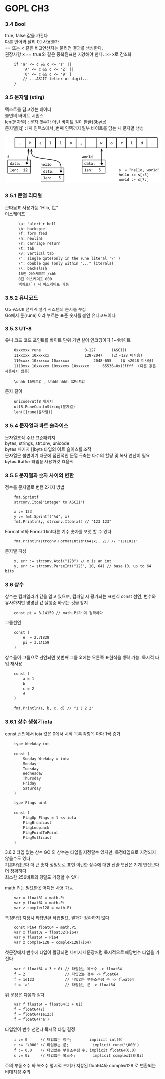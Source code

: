 # GOPL CH3  

### 3.4 Bool
true, false 값을 가진다  
다른 언어와 달리 0,1 사용불가  
== 또는 < 같은 비교연산자는 불리언 결과를 생성한다.  
권장사항 x == true 와 같은 중복된표현 지양해야 한다. >> x로 간소화  

```
	if 'a' <= c && c <= 'z' ||
	    'A' <= c && c <= 'Z' ||
	    '0' <= c && c <= '9' {
	    // ...ASCII letter or digit...
	}
```
	
### 3.5 문자열 (stirg)  
텍스트를 담고있는 데이터  
불변의 바이트 시퀀스  
len(문자열) : 문자 갯수가 아닌  바이트 길이 한글(3byte)  
문자열[i:j] : i째 인덱스에서 j번째 인덱까지 일부 바이트를 담는 새 문자열 생성  

![3.4](./figure_3.4.png)  
  
### 3.5.1 문열 리터럴  
큰따옴표 사용가능 "Hllo, 世"  
이스케이프 
```
	  \a: "alert r bell  
	  \b: backspae  
	  \f: form feed  
	  \n: newline  
	  \r: carriage return  
	  \t: tab  
	  \v: vertical tab  
	  \': single qute(only in the rune literal '\'')  
	  \": double quo (only within "..." literals)  
	  \\: backslash  
	  16진 이스케이프 /xhh  
	  8진 이스케이프 000  
	  백쿼트(`) 사 이스케이프 가능  
 ```
### 3.5.2 유니코드
US-ASCII 
전세계 필기 시스템의 문자를 수집  
Go애서 룬(rune) 이라 부르는 표준 숫자를 붙인 유니코드이다  

### 3.5.3 UT-8
유니 코드  코드 포인트를 바이트 단위 가변 길이 인코딩이다
1~4바이트
```
	0xxxxxx	rune 					0-127		(ASCII)
	11xxxxx 10xxxxxx				128-2047	(값 <128 미사용)
	110xxxx 10xxxxxx 10xxxxxx			2048−655	(값 <2048 미사용)
	1110xxx 10xxxxxx 10xxxxxx 10xxxxxx		65536−0x10ffff	(다른 값은 사용하지 않음)
	
	\uhhh 16비트값 , Uhhhhhhhh 32비트값
```
문자 길이
```
	unicode/utf8 패키지
	utf8.RuneCountnString(문자열)
	len([]rune(문자열))
```
### 3.5.4 문자열과 바트 슬라이스

문자열조작 주요 표준패키지   
bytes, strings, strconv, unicode   
bytes 패키지 []byte 타입의 이트 슬이스를 조작  
문자열은 불변이기 때문에 점진적인 문열 구축는 다수의 할당 및 복사 연산이 필요  
bytes.Buffer 타입을 사용하것 효율적  
  
### 3.5.5 문자열과 숫자 사이의 변환
정수를 문자열로 변환 2가지 방법
```
  	fmt.Sprintf
	strconv.Itoa("integer to ASCII")
```
```
	x := 123
	y := fmt.Sprintf("%d", x)
	fmt.Println(y, strconv.Itoa(x)) // "123 123"
```
FormatInt와 FormatUint다른 기수 숫자를 포맷 할 수 있다
```
	fmt.Println(strconv.FormatInt(int64(x), 2)) // "1111011"
```

문자열 파싱
```
	x, err := strconv.Atoi("123") // x is an int
	y, err := strconv.ParseInt("123", 10, 64) // base 10, up to 64 bits
```

### 3.6 상수  
상수는 컴파일러가 값을 알고 있으며, 컴파일 시 평가되는 표현식
const 선언, 변수와 유사하지만 명명된 값 실행중 바뀌는 것을 방지
```
	const pi = 3.14159 // math.Pi가 더 정확하다
```

그룹선언 
```
	const (
	    e  = 2.71828
	    pi = 3.14159
	)
```

상수들이 그룹으로 선언되면 첫번째 그룹 외에는 오른쪽 표현식을 생략 가능. 
묵시적 타입 재사용
```
	const (
	    a = 1
	    b
	    c = 2
	    d
	)

	fmt.Println(a, b, c, d) // "1 1 2 2"
```

### 3.6.1 상수 생성기 iota  
const 선언에서 iota 값은 0에서 시작 목록 각항목 마다 1씩 증가
```
	type Weekday int

	const (
	    Sunday Weekday = iota
	    Monday
	    Tuesday
	    Wednesday
	    Thursday
	    Friday
	    Saturday
	)
```

```
	type Flags uint

	const (
	    FlagUp Flags = 1 << iota 
	    FlagBroadcast            
	    FlagLoopback             
	    FlagPointToPoint         
	    FlagMulticast            
	)
````

3.6.2 타입 없는 상수
GO 의 상수는 타입을 지정할수 있지만, 특정타입으로 지정되지 않을수도 있다  
기본타입보다 더 큰 숫자 정밀도로 표현 이런한 상수에 대한 산술 연산은 기계 연산보다 더 정확하다  
최소한 256비트의 정밀도 가정할 수 있다  

math.Pi는 필요한곳 어디든 사용 가능  
```
	var x float32 = math.Pi
	var y float64 = math.Pi
	var z complex128 = math.Pi
```
특정타입 지정시 타입변환 작업필요, 결과가 정확하지 않다
```
	const Pi64 float64 = math.Pi
	var x float32 = float32(Pi64)
	var y float64 = Pi64
	var z complex128 = complex128(Pi64)
```

첫문장에서 변수에 타입이 활당되면  나머지 세문장처럼 묵시적으로 해당변수 타입을 가진다
```
	var f float64 = 3 + 0i // 타입없는 복소수 -> float64
	f = 2                  // 타입없는 정수 -> float64
	f = 1e123              // 타입없는 부동소수점 수 -> float64
	f = 'a'                // 타입없는 룬 -> float64

```
위 문장은 다음과 같다
```
	var f float64 = float64(3 + 0i)
	f = float64(2)
	f = float64(1e123)
	f = float64('a')
```

타입없이 변수 선언시 묵시적 타입 결정

```
	i := 0      // 타입없는 정수;        implicit int(0)
	r := '\000' // 타입없는 룬;           implicit rune('\000')
	f := 0.0    // 타입없는 부동소수점 수; implicit float64(0.0)
	c := 0i     // 타입없는 복소수;        implicit complex128(0i)
```

주의 부동소수 와 복소수 명시적 크기가 지정된 float64와 complex128 로 변환되는 비대치성 주의
